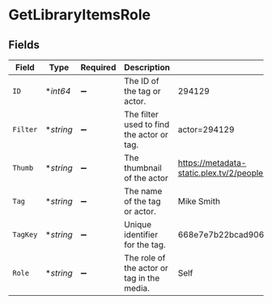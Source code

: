 # GetLibraryItemsRole


## Fields

| Field                                                                         | Type                                                                          | Required                                                                      | Description                                                                   | Example                                                                       |
| ----------------------------------------------------------------------------- | ----------------------------------------------------------------------------- | ----------------------------------------------------------------------------- | ----------------------------------------------------------------------------- | ----------------------------------------------------------------------------- |
| `ID`                                                                          | **int64*                                                                      | :heavy_minus_sign:                                                            | The ID of the tag or actor.                                                   | 294129                                                                        |
| `Filter`                                                                      | **string*                                                                     | :heavy_minus_sign:                                                            | The filter used to find the actor or tag.                                     | actor=294129                                                                  |
| `Thumb`                                                                       | **string*                                                                     | :heavy_minus_sign:                                                            | The thumbnail of the actor                                                    | https://metadata-static.plex.tv/2/people/27b85844536c39f3f9ac943aaad46608.jpg |
| `Tag`                                                                         | **string*                                                                     | :heavy_minus_sign:                                                            | The name of the tag or actor.                                                 | Mike Smith                                                                    |
| `TagKey`                                                                      | **string*                                                                     | :heavy_minus_sign:                                                            | Unique identifier for the tag.                                                | 668e7e7b22bcad9064350c91                                                      |
| `Role`                                                                        | **string*                                                                     | :heavy_minus_sign:                                                            | The role of the actor or tag in the media.                                    | Self                                                                          |
